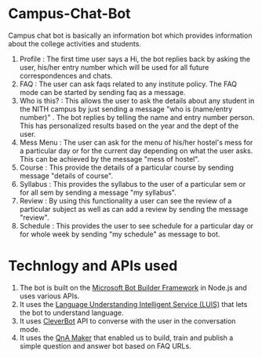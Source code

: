 # Campus-Chat-Bot
Campus chat bot is basically an information bot which provides information about the college activities and students.

1. Profile : The first time user says a Hi, the bot replies back by asking the user, his/her entry number which will be used for all future correspondences and chats.
2. FAQ : The user can ask faqs related to any institute policy. The FAQ mode can be started by sending faq as a message.
3. Who is this? : This allows the user to ask the details about any student in the NITH campus by just sending a message "who is (name/entry number)" . The bot replies by telling the name and entry number person. This has personalized results based on the year and the dept of the user.
4. Mess Menu : The user can ask for the menu of his/her hostel's mess for a particular day or for the current day depending on what the user asks. This can be achieved by the message "mess of <hostelname> hostel".
5. Course : This provide the details of a particular course by sending message "details of <coursecode> course".
6. Syllabus : This provides the syllabus to the user of a particular sem or for all sem by sending a message "my syllabus".
7. Review : By using this functionality a user can see the review of a particular subject as well as can add a review by sending the message "review".
8. Schedule : This provides the user to see schedule for a particular day or for whole week by sending "my schedule" as message to bot.
  
# Technlogy and APIs used

1. The bot is built on the [Microsoft Bot Builder Framework](https://dev.botframework.com/) in Node.js and uses various APIs.
2. It uses the [Language Understanding Intelligent Service (LUIS)](https://www.luis.ai/home) that lets the bot to understand language.
3. It uses [CleverBot](https://www.cleverbot.com/) API to converse with the user in the conversation mode.
4. It uses the [QnA Maker](https://www.qnamaker.ai/) that enabled us to build, train and publish a simple question and answer bot based on FAQ URLs.
